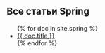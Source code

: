 ## Все статьи Spring

<ul>
  {% for doc in site.spring %}
    <li><a href="{{ doc.url | relative_url }}">{{ doc.title }}</a></li>
  {% endfor %}
</ul>
